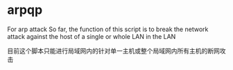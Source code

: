 # arpqp
For arp attack
So far, the function of this script is to break the network attack against the host of a single or whole LAN in the LAN

目前这个脚本只能进行局域网内的针对单一主机或整个局域网内所有主机的断网攻击
